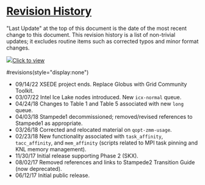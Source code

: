 <script type="text/javascript">
function showhide() {
var div = document.getElementById("revisions");
if (div.style.display == "block") 
{
document.getElementById("img-arrow").src = SMALLRIGHTARROW;
div.style.display = "none";
}
else 
{
div.style.display = "block";
document.getElementById("img-arrow").src = SMALLDOWNARROW;
}
}
</script>

# [Revision History](#history)

"Last Update" at the top of this document is the date of the most recent change to this document. This revision history is a list of non-trivial updates; it excludes routine items such as corrected typos and minor format changes.
 
<a href="javascript:showhide()"><img src=SMALLRIGHTARROW id="img-arrow">Click to view</a>

#revisions(style="display:none")

* 09/14/22 XSEDE project ends. Replace Globus with Grid Community Toolkit.
* 03/07/22 Intel Ice Lake nodes introduced.  New `icx-normal` queue.
* 04/24/18 Changes to Table 1 and Table 5 associated with new `long` queue.
* 04/03/18 Stampede1 decommissioned; removed/revised references to Stampede1 as appropriate.
* 03/26/18 Corrected and relocated material on `qopt-zmm-usage`.
* 02/23/18 New functionality associated with `task_affinity`, `tacc_affinity`, and `mem_affinity` (scripts related to MPI task pinning and KNL memory management).
* 11/30/17 Initial release supporting Phase 2 (SKX).
* 08/02/17 Removed references and links to Stampede2 Transition Guide (now deprecated).
* 06/12/17 Initial public release.
